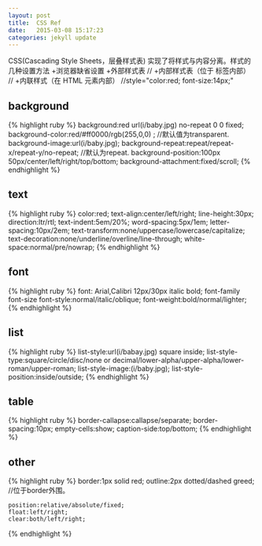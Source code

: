 ```yaml
---
layout: post
title:  CSS Ref
date:   2015-03-08 15:17:23
categories: jekyll update
---
```

CSS(Cascading Style Sheets，层叠样式表) 实现了将样式与内容分离。样式的几种设置方法
  +浏览器缺省设置
  +外部样式表      // <link rel="stylesheet" type="text/css" href="style.css"  />
  +内部样式表（位于 <head> 标签内部）    //<style type="text/css">......</style>
  +内联样式（在 HTML 元素内部）   //style="color:red; font-size:14px;"

<h2>background</h2>
  {% highlight ruby %}
    background:red url(i/baby.jpg) no-repeat 0 0 fixed;
      background-color:red/#ff0000/rgb(255,0,0) ;  //默认值为transparent.
      background-image:url(i/baby.jpg);
      background-repeat:repeat/repeat-x/repeat-y/no-repeat;       //默认为repeat.
      background-position:100px 50px/center/left/right/top/bottom;
      background-attachment:fixed/scroll;
  {% endhighlight %}

<h2>text</h2>
  {% highlight ruby %}
    color:red;
    text-align:center/left/right;
    line-height:30px;
    direction:ltr/rtl;
    text-indent:5em/20%; 
    word-spacing:5px/1em;
    letter-spacing:10px/2em;
    text-transform:none/uppercase/lowercase/capitalize;
    text-decoration:none/underline/overline/line-through;
    white-space:normal/pre/nowrap;
  {% endhighlight %}

<h2>font</h2>
  {% highlight ruby %}
    font: Arial,Calibri 12px/30px italic bold;
    font-family
    font-size
    font-style:normal/italic/oblique;
    font-weight:bold/normal/lighter;
  {% endhighlight %}

<h2>list</h2>
  {% highlight ruby %}
    list-style:url(i/babay.jpg) square inside;
    list-style-type:square/circle/disc/none  or decimal/lower-alpha/upper-alpha/lower-roman/upper-roman;
    list-style-image:(i/baby.jpg);
    list-style-position:inside/outside;
  {% endhighlight %}

<h2>table</h2>
  {% highlight ruby %}
    border-callapse:callapse/separate;
    border-spacing:10px;
    empty-cells:show;
    caption-side:top/bottom;
  {% endhighlight %}

<h2>other</h2>
  {% highlight ruby %}
    border:1px solid  red;
    outline:2px dotted/dashed greed;    //位于border外围。

    position:relative/absolute/fixed;
    float:left/right;
    clear:both/left/right;
  {% endhighlight %}

